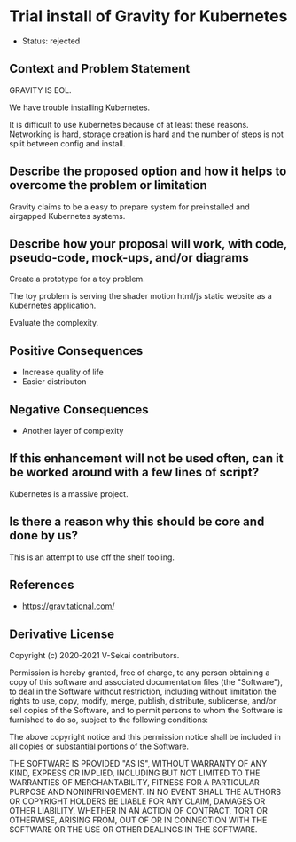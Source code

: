 # Trial install of Gravity for Kubernetes

- Status: rejected

## Context and Problem Statement

GRAVITY IS EOL.

We have trouble installing Kubernetes.

It is difficult to use Kubernetes because of at least these reasons. Networking is hard, storage creation is hard and the number of steps is not split between config and install.

## Describe the proposed option and how it helps to overcome the problem or limitation

Gravity claims to be a easy to prepare system for preinstalled and airgapped Kubernetes systems.

## Describe how your proposal will work, with code, pseudo-code, mock-ups, and/or diagrams

Create a prototype for a toy problem.

The toy problem is serving the shader motion html/js static website as a Kubernetes application.

Evaluate the complexity.

## Positive Consequences <!-- optional -->

- Increase quality of life
- Easier distributon

## Negative Consequences <!-- optional -->

- Another layer of complexity

## If this enhancement will not be used often, can it be worked around with a few lines of script?

Kubernetes is a massive project.

## Is there a reason why this should be core and done by us?

This is an attempt to use off the shelf tooling.

## References <!-- optional -->

- https://gravitational.com/
## Derivative License

Copyright (c) 2020-2021 V-Sekai contributors.

Permission is hereby granted, free of charge, to any person obtaining a copy
of this software and associated documentation files (the "Software"), to deal
in the Software without restriction, including without limitation the rights
to use, copy, modify, merge, publish, distribute, sublicense, and/or sell
copies of the Software, and to permit persons to whom the Software is
furnished to do so, subject to the following conditions:

The above copyright notice and this permission notice shall be included in all
copies or substantial portions of the Software.

THE SOFTWARE IS PROVIDED "AS IS", WITHOUT WARRANTY OF ANY KIND, EXPRESS OR
IMPLIED, INCLUDING BUT NOT LIMITED TO THE WARRANTIES OF MERCHANTABILITY,
FITNESS FOR A PARTICULAR PURPOSE AND NONINFRINGEMENT. IN NO EVENT SHALL THE
AUTHORS OR COPYRIGHT HOLDERS BE LIABLE FOR ANY CLAIM, DAMAGES OR OTHER
LIABILITY, WHETHER IN AN ACTION OF CONTRACT, TORT OR OTHERWISE, ARISING FROM,
OUT OF OR IN CONNECTION WITH THE SOFTWARE OR THE USE OR OTHER DEALINGS IN THE
SOFTWARE.
